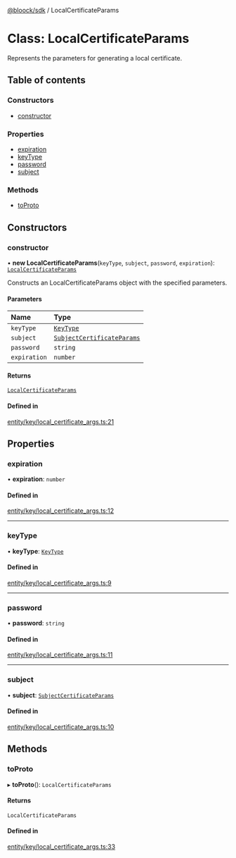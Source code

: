 [@bloock/sdk](../index.md) / LocalCertificateParams

# Class: LocalCertificateParams

Represents the parameters for generating a local certificate.

## Table of contents

### Constructors

- [constructor](LocalCertificateParams.md#constructor)

### Properties

- [expiration](LocalCertificateParams.md#expiration)
- [keyType](LocalCertificateParams.md#keytype)
- [password](LocalCertificateParams.md#password)
- [subject](LocalCertificateParams.md#subject)

### Methods

- [toProto](LocalCertificateParams.md#toproto)

## Constructors

### constructor

• **new LocalCertificateParams**(`keyType`, `subject`, `password`, `expiration`): [`LocalCertificateParams`](LocalCertificateParams.md)

Constructs an LocalCertificateParams object with the specified parameters.

#### Parameters

| Name | Type |
| :------ | :------ |
| `keyType` | [`KeyType`](../enums/KeyType-1.md) |
| `subject` | [`SubjectCertificateParams`](SubjectCertificateParams.md) |
| `password` | `string` |
| `expiration` | `number` |

#### Returns

[`LocalCertificateParams`](LocalCertificateParams.md)

#### Defined in

[entity/key/local_certificate_args.ts:21](https://github.com/bloock/bloock-sdk/blob/8d532d6/languages/js/src/entity/key/local_certificate_args.ts#L21)

## Properties

### expiration

• **expiration**: `number`

#### Defined in

[entity/key/local_certificate_args.ts:12](https://github.com/bloock/bloock-sdk/blob/8d532d6/languages/js/src/entity/key/local_certificate_args.ts#L12)

___

### keyType

• **keyType**: [`KeyType`](../enums/KeyType-1.md)

#### Defined in

[entity/key/local_certificate_args.ts:9](https://github.com/bloock/bloock-sdk/blob/8d532d6/languages/js/src/entity/key/local_certificate_args.ts#L9)

___

### password

• **password**: `string`

#### Defined in

[entity/key/local_certificate_args.ts:11](https://github.com/bloock/bloock-sdk/blob/8d532d6/languages/js/src/entity/key/local_certificate_args.ts#L11)

___

### subject

• **subject**: [`SubjectCertificateParams`](SubjectCertificateParams.md)

#### Defined in

[entity/key/local_certificate_args.ts:10](https://github.com/bloock/bloock-sdk/blob/8d532d6/languages/js/src/entity/key/local_certificate_args.ts#L10)

## Methods

### toProto

▸ **toProto**(): `LocalCertificateParams`

#### Returns

`LocalCertificateParams`

#### Defined in

[entity/key/local_certificate_args.ts:33](https://github.com/bloock/bloock-sdk/blob/8d532d6/languages/js/src/entity/key/local_certificate_args.ts#L33)
